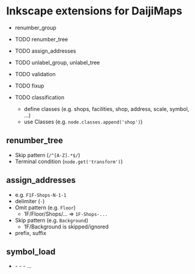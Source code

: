 # Inkscape extensions for DaijiMaps

- renumber_group
- TODO renumber_tree
- TODO assign_addresses
- TODO unlabel_group, unlabel_tree

- TODO validation
- TODO fixup
- TODO classification
  - define classes (e.g. shops, facilities, shop, address, scale, symbol, ...)
  - use Classes (e.g. `node.classes.append('shop')`)

## renumber_tree

- Skip pattern (`/^[A-Z].*$/`)
- Terminal condition (`node.get('transform')`)

## assign_addresses

- e.g. `F1F-Shops-N-1-1`
- delimiter (`-`)
- Omit pattern (e.g. `Floor`)
  - 1F/Floor/Shops/... => `1F-Shops-...`
- Skip pattern (e.g. `Background`)
  - 1F/Background is skipped/ignored
- prefix, suffix

## symbol_load

- <g label="Toilets_Inv">
  - <use href="#Toilets_Inv">
  - <g>
    - ...
